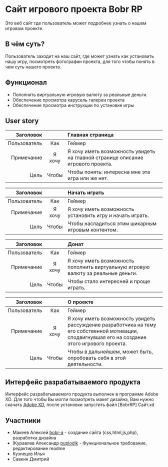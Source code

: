 # Сайт игрового проекта Bobr RP

Это веб сайт где пользователь может подробнее узнать о нашем игровом проекте.

## В чём суть?

Пользователь заходит на наш сайт, где может узнать как установить нашу игру, посмотреть фотографии проекта, для того чтобы понять в чем суть нашего проекта.

## Функционал

* Пополнять виртуальную игровую валюту за реальные деньги.
* Обеспечение просмотра карусель галереи проекта
* Обеспечение просмотра инструкции по установке игры

## User story

| Заголовок |  | Главная страница |
|----:|:----:|:----------|
| Пользователь | Как | Геймер |
| Примечание | Я хочу | Я хочу иметь возможность увидеть на главной странице описание игрового проекта. |
| Цель | Чтобы | Чтобы понять: интересна мне эта игра или же нет. |


| Заголовок |  | Начать играть |
|----:|:----:|:----------|
| Пользователь | Как | Геймер |
| Примечание | Я хочу | Я хочу иметь возможность установить игру и начать играть. |
| Цель | Чтобы | Чтобы насладиться этим шикарным игровым контентом. |


| Заголовок |  | Донат |
|----:|:----:|:----------|
| Пользователь | Как | Геймер |
| Примечание | Я хочу | Я хочу иметь возможность пополнить виртуальную игровую валюту за реальные деньги. |
| Цель | Чтобы | Чтобы стало интересней и проще играть. |


| Заголовок |  | О проекте |
|----:|:----:|:----------|
| Пользователь | Как | Геймер |
| Примечание | Я хочу | Я хочу иметь возможность увидеть рассуждение разработчика на тему его собственной мотивации, сподвигнувшая его на создание этого игрового проекта. |
| Цель | Чтобы | Чтобы в дальнейшем, может быть, опробовать себя в этой деятельности. |

## Интерфейс разрабатываемого продукта

Интерфейс разрабатываемого продукта выполнен в программе Adobe XD. Для того чтобы Вы могли посмотреть макет дизайна, Вам нужно скачать [Adobe XD](https://www.adobe.com/ru/products/xd.html), после установки запустить файл [BobrRP] Сайт.xd

## Участники

* Макеев Алексей [bobr-a](https://github.com/bobr-a) - создание сайта (css,html,js,php), разработка дизайна
* Журавлев Александр [puplodik](https://github.com/puplodik) - Функциональное требование, редактирование readme
* Кузнецов Илья
* Савкин Дмитрий
